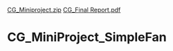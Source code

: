 [CG_Miniproject.zip](https://github.com/JyotiRameshPatil/CG_MiniProject_SimpleFan/files/9212304/CG_Miniproject.zip)
[CG_Final Report.pdf](https://github.com/JyotiRameshPatil/CG_MiniProject_SimpleFan/files/9212307/CG_Final.Report.pdf)
# CG_MiniProject_SimpleFan
